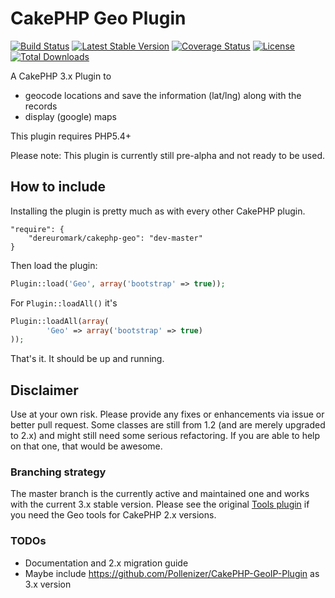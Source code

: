 # CakePHP Geo Plugin

[![Build Status](https://api.travis-ci.org/dereuromark/cakephp-geo.png?branch=master)](https://travis-ci.org/dereuromark/cakephp-geo)
[![Latest Stable Version](https://poser.pugx.org/dereuromark/cakephp-geo/v/stable.png)](https://packagist.org/packages/dereuromark/cakephp-geo)
[![Coverage Status](https://coveralls.io/repos/dereuromark/cakephp-geo/badge.png)](https://coveralls.io/r/dereuromark/cakephp-geo)
[![License](https://poser.pugx.org/dereuromark/cakephp-geo/license.png)](https://packagist.org/packages/dereuromark/cakephp-geo)
[![Total Downloads](https://poser.pugx.org/dereuromark/cakephp-geo/d/total.png)](https://packagist.org/packages/dereuromark/cakephp-geo)

A CakePHP 3.x Plugin to
- geocode locations and save the information (lat/lng) along with the records
- display (google) maps

This plugin requires PHP5.4+

Please note: This plugin is currently still pre-alpha and not ready to be used.

## How to include
Installing the plugin is pretty much as with every other CakePHP plugin.

```
"require": {
	"dereuromark/cakephp-geo": "dev-master"
}
```

Then load the plugin:

```php
Plugin::load('Geo', array('bootstrap' => true));
```

For `Plugin::loadAll()` it's

```php
Plugin::loadAll(array(
		'Geo' => array('bootstrap' => true)
));
```

That's it. It should be up and running.


## Disclaimer
Use at your own risk. Please provide any fixes or enhancements via issue or better pull request.
Some classes are still from 1.2 (and are merely upgraded to 2.x) and might still need some serious refactoring.
If you are able to help on that one, that would be awesome.

### Branching strategy
The master branch is the currently active and maintained one and works with the current 3.x stable version.
Please see the original [Tools plugin](https://github.com/dereuromark/cakephp-tools) if you need the Geo tools for CakePHP 2.x versions.

### TODOs

* Documentation and 2.x migration guide
* Maybe include https://github.com/Pollenizer/CakePHP-GeoIP-Plugin as 3.x version
